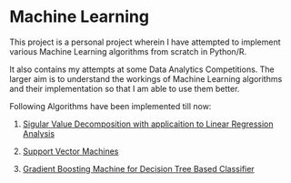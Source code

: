 # Machine Learning

This project is a personal project wherein I have attempted to implement various Machine Learning algorithms from scratch in Python/R. 

It also contains my attempts at some Data Analytics Competitions. The larger aim is to understand the workings of Machine Learning algorithms and their implementation so that I am able to use them better. 

Following Algorithms have been implemented till now:

  1. <a href="https://github.com/AtulAnshumanSingh/MachineLearning/blob/master/Implementing%20Singular%20Value%20Decomposition%20algorithm%20with%20application%20to%20Linear%20Regression%20analysis.ipynb">Sigular Value Decomposition with applicaition to Linear Regression Analysis</a>
  
  2. <a href="https://github.com/AtulAnshumanSingh/MachineLearning/blob/master/Implementing%20Support%20Vector%20Machine.ipynb"> Support Vector Machines</a>
  
  3. <a href="https://github.com/AtulAnshumanSingh/MachineLearning/blob/master/Implementing%20Gradient%20Boosting%20Machine%20for%20Decision%20Tree%20Based%20Classifier.ipynb">Gradient Boosting Machine for Decision Tree Based Classifier</a>
